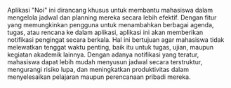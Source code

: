 Aplikasi "Noi" ini dirancang khusus untuk membantu mahasiswa dalam mengelola jadwal dan planning mereka secara lebih efektif. Dengan fitur yang memungkinkan pengguna untuk menambahkan berbagai agenda, tugas, atau rencana ke dalam aplikasi, aplikasi ini akan memberikan notifikasi pengingat secara berkala. Hal ini bertujuan agar mahasiswa tidak melewatkan tenggat waktu penting, baik itu untuk tugas, ujian, maupun kegiatan akademik lainnya. Dengan adanya notifikasi yang teratur, mahasiswa dapat lebih mudah menyusun jadwal secara terstruktur, mengurangi risiko lupa, dan meningkatkan produktivitas dalam menyelesaikan pelajaran maupun perencanaan pribadi mereka.